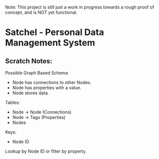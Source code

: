 Note: This project is still just a work in progress towards a rough proof of concept, and is NOT yet functional.

# Satchel - Personal Data Management System

## Scratch Notes:

Possible Graph Based Schema

* Node has connections to other Nodes.
* Node has properties with a value.
* Node stores data.

Tables:
* Node -> Node (Connections)
* Node -> Tags (Properties)
* Nodes

Keys:
* Node ID

Lookup by Node ID or filter by property.
